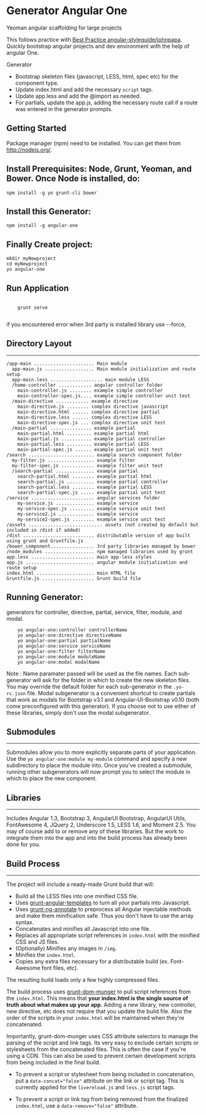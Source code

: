 
# Generator Angular One

Yeoman angular scaffolding for large projects



This follows practice with [Best Practice angular-styleguide/johnpapa](https://github.com/johnpapa/angular-styleguide).
Quickly bootstrap angular projects and dev environment with the help of angular One. 

Generator 
- Bootstrap skeleton files (javascript, LESS, html, spec etc) for the component type.
- Update index.html and add the necessary `script` tags.
- Update app.less and add the @import as needed.
- For partials, update the app.js, adding the necessary route call if a route was entered in the generator prompts.

## Getting Started

Package manager (npm) need to be installed. You can get them from http://nodejs.org/.

Install Prerequisites: Node, Grunt, Yeoman, and Bower.  Once Node is installed, do:
------------------------------------------------------------------------------------

    npm install -g yo grunt-cli bower

Install this Generator:
------------------------------------------------------------------------------------
    npm install -g angular-one

Finally Create project:
------------------------------------------------------------------------------------
    mkdir myNewproject
    cd myNewproject
    yo angular-one

## Run Application 
```

    grunt serve 
    
```
if you encountered error when 3rd party is installed library use --force, 

## Directory Layout
-----------------------------------------------------------------------------------
    /app-main ...................... Main module
      app-main.js .................. Main module initialization and route setup
      app-main.less ................... main module LESS
      /home-controller ............ angular controller folder
        main-controller.js ........ example simple controller
        main-controller-spec.js.... example simple controller unit test
      /main-directive ............ example directive
        main-directive.js ........ complex directive javascript
        main-directive.html ...... complex directive partial
        main-directive.less ...... complex directive LESS
        main-directive-spec.js ... complex directive unit test
      /main-partial ............... example partial
        main-partial.html ......... example partial html
        main-partial.js ........... example partial controller
        main-partial.less ......... example partial LESS
        main-partial-spec.js ...... example partial unit test
    /search ........................ example search component folder
      my-filter.js ................. example filter
      my-filter-spec.js ............ example filter unit test
      /search-partial .............. example partial
        search-partial.html ........ example partial html
        search-partial.js .......... example partial controller
        search-partial.less ........ example partial LESS
        search-partial-spec.js ..... example partial unit test
    /service ....................... angular services folder
        my-service.js .............. example service
        my-service-spec.js ......... example service unit test
        my-service2.js ............. example service
        my-service2-spec.js ........ example service unit test
    /assets ........................... assets (not created by default but included in /dist if added)
    /dist .......................... distributable version of app built using grunt and Gruntfile.js
    /bower_component................ 3rd party libraries managed by bower
    /node_modules .................. npm managed libraries used by grunt
    app.less ....................... main app-less styles
    app.js ......................... angular module initialization and route setup
    index.html ..................... main HTML file
    Gruntfile.js ................... Grunt build file


## Running Generator:

generators for controller, directive, partial, service, filter, module, and modal.

```
	yo angular-one:controller controllerName
    yo angular-one:directive directiveName
    yo angular-one:partial partialName
    yo angular-one:service serviceName
    yo angular-one:filter filterName
    yo angular-one:module moduleName
    yo angular-one:modal modalName

```
Note : 
	Name paramater passed will be used as the file names.  Each sub-generator will ask for the folder in which to create the new skeleton files.  You may override the default folder for each sub-generator in the `.yo-rc.json` file.
	Modal subgenerator is a convenient shortcut to create partials that work as modals for Bootstrap v3.1 and Angular-UI-Bootstrap v0.10 (both come preconfigured with this generator).  If you choose not to use either of these libraries, simply don't use the modal subgenerator.

## Submodules
-------------

Submodules allow you to more explicitly separate parts of your application.  Use the `yo angular-one:module my-module` command and specify a new subdirectory to place the module into.  Once you've created a submodule, running other subgenerators will now prompt you to select the module in which to place the new component.

## Libraries 
-------------

Includes Angular 1.3, Bootstrap 3, AngularUI Bootstrap, AngularUI Utils, FontAwesome 4, JQuery 2, Underscore 1.5, LESS 1.6, and Moment 2.5.  You may of course add to or remove any of these libraries.  But the work to integrate them into the app and into the build process has already been done for you.

## Build Process
-------------

The project will include a ready-made Grunt build that will:

* Build all the LESS files into one minified CSS file.
* Uses [grunt-angular-templates](https://github.com/ericclemmons/grunt-angular-templates) to turn all your partials into Javascript.
* Uses [grunt-ng-annotate](https://github.com/olov/ng-annotate) to preprocess all Angular injectable methods and make them minification safe.  Thus you don't have to use the array syntax.
* Concatenates and minifies all Javascript into one file.
* Replaces all appropriate script references in `index.html` with the minified CSS and JS files.
* (Optionally) Minifies any images in `/img`.
* Minifies the `index.html`.
* Copies any extra files necessary for a distributable build (ex.  Font-Awesome font files, etc).

The resulting build loads only a few highly compressed files.

The build process uses [grunt-dom-munger](https://github.com/cgross/grunt-dom-munger) to pull script references from the `index.html`.  This means that **your index.html is the single source of truth about what makes up your app**.  Adding a new library, new controller, new directive, etc does not require that you update the build file.  Also the order of the scripts in your `index.html` will be maintained when they're concatenated.

Importantly, grunt-dom-munger uses CSS attribute selectors to manage the parsing of the script and link tags.  Its very easy to exclude certain scripts or stylesheets from the concatenated files. This is often the case if you're using a CDN. This can also be used to prevent certain development scripts from being included in the final build.

* To prevent a script or stylesheet from being included in concatenation, put a `data-concat="false"` attribute on the link or script tag.  This is currently applied for the `livereload.js` and `less.js` script tags.

* To prevent a script or link tag from being removed from the finalized `index.html`, use a `data-remove="false"` attribute.
